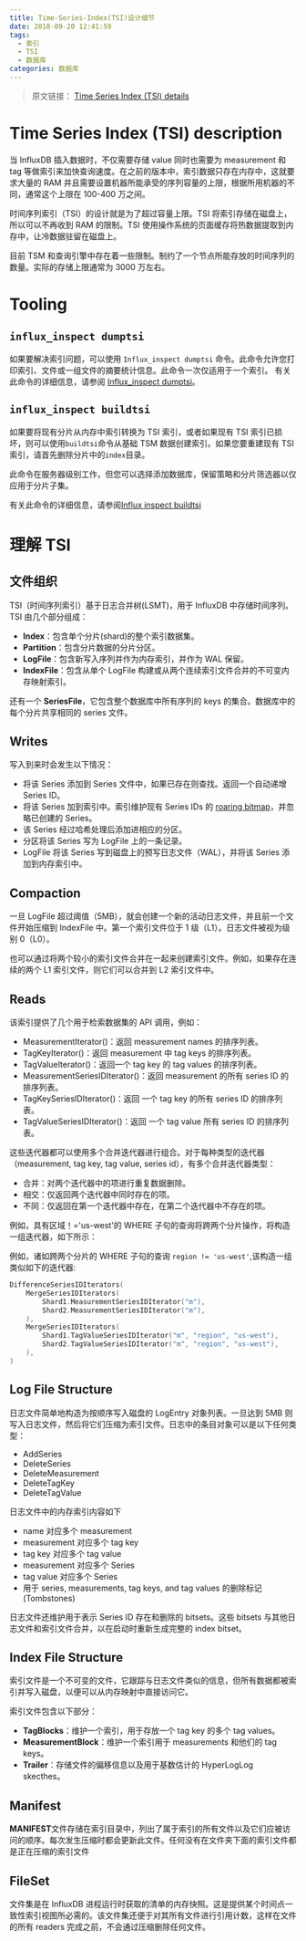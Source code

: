 ```yaml
---
title: Time-Series-Index(TSI)设计细节
date: 2018-09-20 12:41:59
tags:
  - 索引
  - TSI
  - 数据库
categories: 数据库
---
```


> 原文链接： [Time Series Index (TSI) details](https://docs.influxdata.com/influxdb/v1.6/concepts/tsi-details/)

# Time Series Index (TSI) description

当 InfluxDB 插入数据时，不仅需要存储 value 同时也需要为 measurement 和 tag 等做索引来加快查询速度。在之前的版本中，索引数据只存在内存中，这就要求大量的 RAM 并且需要设置机器所能承受的序列容量的上限，根据所用机器的不同，通常这个上限在 100-400 万之间。

时间序列索引（TSI）的设计就是为了超过容量上限。TSI 将索引存储在磁盘上，所以可以不再收到 RAM 的限制。TSI 使用操作系统的页面缓存将热数据提取到内存中，让冷数据驻留在磁盘上。

目前 TSM 和查询引擎中存在着一些限制。制约了一个节点所能存放的时间序列的数量。实际的存储上限通常为 3000 万左右。

# Tooling

## `influx_inspect dumptsi`

如果要解决索引问题，可以使用 `Influx_inspect dumptsi` 命令。此命令允许您打印索引、文件或一组文件的摘要统计信息。此命令一次仅适用于一个索引。
有关此命令的详细信息，请参阅 [Influx_inspect dumptsi](https://docs.influxdata.com/influxdb/v1.6/tools/influx_inspect/#influx-inspect-dumptsi)。

## `influx_inspect buildtsi`

如果要将现有分片从内存中索引转换为 TSI 索引，或者如果现有 TSI 索引已损坏，则可以使用`buildtsi`命令从基础 TSM 数据创建索引。如果您要重建现有 TSI 索引，请首先删除分片中的`index`目录。

此命令在服务器级别工作，但您可以选择添加数据库，保留策略和分片筛选器以仅应用于分片子集。

有关此命令的详细信息，请参阅[Influx inspect buildtsi](https://docs.influxdata.com/influxdb/v1.6/tools/influx_inspect/#influx-inspect-buildtsi)

# 理解 TSI

## 文件组织

TSI（时间序列索引）基于日志合并树(LSMT)，用于 InfluxDB 中存储时间序列。 TSI 由几个部分组成：

- **Index**：包含单个分片(shard)的整个索引数据集。
- **Partition**：包含分片数据的分片分区。
- **LogFile**：包含新写入序列并作为内存索引，并作为 WAL 保留。
- **IndexFile**：包含从单个 LogFile 构建或从两个连续索引文件合并的不可变内存映射索引。

还有一个 **SeriesFile**，它包含整个数据库中所有序列的 keys 的集合。数据库中的每个分片共享相同的 series 文件。

## Writes

写入到来时会发生以下情况：

- 将该 Series 添加到 Series 文件中，如果已存在则查找。返回一个自动递增 Series ID。
- 将该 Series 加到索引中。索引维护现有 Series IDs 的 [roaring bitmap](https://cloud.tencent.com/developer/article/1136054)，并忽略已创建的 Series。
- 该 Series 经过哈希处理后添加进相应的分区。
- 分区将该 Series 写为 LogFile 上的一条记录。
- LogFile 将该 Series 写到磁盘上的预写日志文件（WAL），并将该 Series 添加到内存索引中。

## Compaction

一旦 LogFile 超过阈值（5MB），就会创建一个新的活动日志文件，并且前一个文件开始压缩到 IndexFile 中。第一个索引文件位于 1 级（L1）。日志文件被视为级别 0（L0）。

也可以通过将两个较小的索引文件合并在一起来创建索引文件。例如，如果存在连续的两个 L1 索引文件，则它们可以合并到 L2 索引文件中。

## Reads

该索引提供了几个用于检索数据集的 API 调用，例如：

- MeasurementIterator()：返回 measurement names 的排序列表。
- TagKeyIterator()：返回 measurement 中 tag keys 的排序列表。
- TagValueIterator()：返回一个 tag key 的 tag values 的排序列表。
- MeasurementSeriesIDIterator()：返回 measurement 的所有 series ID 的排序列表。
- TagKeySeriesIDIterator()：返回 一个 tag key 的所有 series ID 的排序列表。
- TagValueSeriesIDIterator()：返回 一个 tag value 所有 series ID 的排序列表。

这些迭代器都可以使用多个合并迭代器进行组合。对于每种类型的迭代器（measurement, tag key, tag value, series id），有多个合并迭代器类型：

- 合并：对两个迭代器中的项进行重复数据删除。
- 相交：仅返回两个迭代器中同时存在的项。
- 不同：仅返回在第一个迭代器中存在，在第二个迭代器中不存在的项。

例如，具有区域！='us-west'的 WHERE 子句的查询将跨两个分片操作，将构造一组迭代器，如下所示：

例如，诸如跨两个分片的 WHERE 子句的查询 `region != 'us-west'`,该构造一组类似如下的迭代器:

```go
DifferenceSeriesIDIterators(
    MergeSeriesIDIterators(
        Shard1.MeasurementSeriesIDIterator("m"),
        Shard2.MeasurementSeriesIDIterator("m"),
    ),
    MergeSeriesIDIterators(
        Shard1.TagValueSeriesIDIterator("m", "region", "us-west"),
        Shard2.TagValueSeriesIDIterator("m", "region", "us-west"),
    ),
)
```

## Log File Structure

日志文件简单地构造为按顺序写入磁盘的 LogEntry 对象列表。一旦达到 5MB 则写入日志文件，然后将它们压缩为索引文件。日志中的条目对象可以是以下任何类型：

- AddSeries
- DeleteSeries
- DeleteMeasurement
- DeleteTagKey
- DeleteTagValue

日志文件中的内存索引内容如下

- name 对应多个 measurement
- measurement 对应多个 tag key
- tag key 对应多个 tag value
- measurement 对应多个 Series
- tag value 对应多个 Series
- 用于 series, measurements, tag keys, and tag values 的删除标记(Tombstones)

日志文件还维护用于表示 Series ID 存在和删除的 bitsets。这些 bitsets 与其他日志文件和索引文件合并，以在启动时重新生成完整的 index bitset。

## Index File Structure

索引文件是一个不可变的文件，它跟踪与日志文件类似的信息，但所有数据都被索引并写入磁盘，以便可以从内存映射中直接访问它。

索引文件包含以下部分：

- **TagBlocks**：维护一个索引，用于存放一个 tag key 的多个 tag values。
- **MeasurementBlock**：维护一个索引用于 measurements 和他们的 tag keys。
- **Trailer**：存储文件的偏移信息以及用于基数估计的 HyperLogLog skecthes。

## Manifest

**MANIFEST**文件存储在索引目录中，列出了属于索引的所有文件以及它们应被访问的顺序。每次发生压缩时都会更新此文件。任何没有在文件夹下面的索引文件都是正在压缩的索引文件

## FileSet

文件集是在 InfluxDB 进程运行时获取的清单的内存快照。这是提供某个时间点一致性索引视图所必需的。该文件集还便于对其所有文件进行引用计数，这样在文件的所有 readers 完成之前，不会通过压缩删除任何文件。
